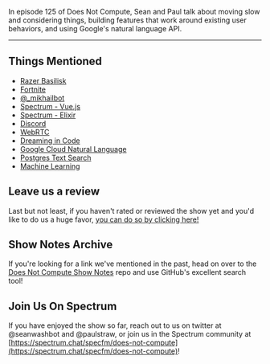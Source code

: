 In episode 125 of Does Not Compute, Sean and Paul talk about moving slow and considering things, building features that work around existing user behaviors, and using Google's natural language API.

---

## Things Mentioned

* [Razer Basilisk](https://www.razer.com/gaming-mice/razer-basilisk)
* [Fortnite](https://www.epicgames.com/fortnite/en-US/battle-pass/season-4)
* [@_mikhailbot](https://twitter.com/_mikhailbot)
* [Spectrum - Vue.js](https://spectrum.chat/vue-js)
* [Spectrum - Elixir](https://spectrum.chat/elixir)
* [Discord](https://http://discord.gg/)
* [WebRTC](https://webrtc.org/)
* [Dreaming in Code](https://en.wikipedia.org/wiki/Dreaming_in_Code)
* [Google Cloud Natural Language](https://cloud.google.com/natural-language/)
* [Postgres Text Search](https://www.postgresql.org/docs/9.5/static/textsearch.html)
* [Machine Learning](https://en.wikipedia.org/wiki/Machine_learning)

## Leave us a review

Last but not least, if you haven't rated or reviewed the show yet and you'd like to do us a huge favor, [you can do so by clicking here!](https://itunes.apple.com/us/podcast/does-not-compute/id1048731980?mt=2)

## Show Notes Archive

If you're looking for a link we've mentioned in the past, head on over to the [Does Not Compute Show Notes](https://github.com/seanwash/dnccast-show-notes) repo and use GitHub's excellent search tool!

## Join Us On Spectrum

If you have enjoyed the show so far, reach out to us on twitter at @seanwashbot and @paulstraw, or join us in the Spectrum community at [https://spectrum.chat/specfm/does-not-compute](https://spectrum.chat/specfm/does-not-compute)!
